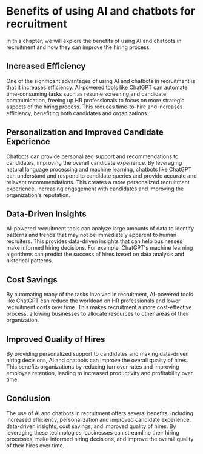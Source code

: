 Benefits of using AI and chatbots for recruitment
========================================================================================================

In this chapter, we will explore the benefits of using AI and chatbots in recruitment and how they can improve the hiring process.

Increased Efficiency
--------------------

One of the significant advantages of using AI and chatbots in recruitment is that it increases efficiency. AI-powered tools like ChatGPT can automate time-consuming tasks such as resume screening and candidate communication, freeing up HR professionals to focus on more strategic aspects of the hiring process. This reduces time-to-hire and increases efficiency, benefiting both candidates and organizations.

Personalization and Improved Candidate Experience
-------------------------------------------------

Chatbots can provide personalized support and recommendations to candidates, improving the overall candidate experience. By leveraging natural language processing and machine learning, chatbots like ChatGPT can understand and respond to candidate queries and provide accurate and relevant recommendations. This creates a more personalized recruitment experience, increasing engagement with candidates and improving the organization's reputation.

Data-Driven Insights
--------------------

AI-powered recruitment tools can analyze large amounts of data to identify patterns and trends that may not be immediately apparent to human recruiters. This provides data-driven insights that can help businesses make informed hiring decisions. For example, ChatGPT's machine learning algorithms can predict the success of hires based on data analysis and historical patterns.

Cost Savings
------------

By automating many of the tasks involved in recruitment, AI-powered tools like ChatGPT can reduce the workload on HR professionals and lower recruitment costs over time. This makes recruitment a more cost-effective process, allowing businesses to allocate resources to other areas of their organization.

Improved Quality of Hires
-------------------------

By providing personalized support to candidates and making data-driven hiring decisions, AI and chatbots can improve the overall quality of hires. This benefits organizations by reducing turnover rates and improving employee retention, leading to increased productivity and profitability over time.

Conclusion
----------

The use of AI and chatbots in recruitment offers several benefits, including increased efficiency, personalization and improved candidate experience, data-driven insights, cost savings, and improved quality of hires. By leveraging these technologies, businesses can streamline their hiring processes, make informed hiring decisions, and improve the overall quality of their hires over time.
